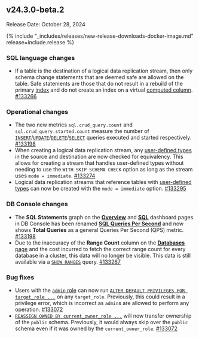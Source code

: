 ## v24.3.0-beta.2

Release Date: October 28, 2024

{% include "_includes/releases/new-release-downloads-docker-image.md" release=include.release %}

<h3 id="v24-3-0-beta-2-sql-language-changes">SQL language changes</h3>

- If a table is the destination of a logical data replication stream, then only schema change statements that are deemed safe are allowed on the table. Safe statements are those that do not result in a rebuild of the primary [index](/docs/v24.3/indexes.md) and do not create an index on a virtual [computed column](/docs/v24.3/computed-columns.md). [#133266][#133266]

<h3 id="v24-3-0-beta-2-operational-changes">Operational changes</h3>

- The two new metrics `sql.crud_query.count` and `sql.crud_query.started.count` measure the number of [`INSERT`](/docs/v24.3/insert.md)/[`UPDATE`](/docs/v24.3/update.md)/[`DELETE`](/docs/v24.3/delete.md)/[`SELECT`](/docs/v24.3/selection-queries.md) queries executed and started respectively. [#133198][#133198]
- When creating a logical data replication stream, any [user-defined types](/docs/v24.3/create-type.md) in the source and destination are now checked for equivalency. This allows for creating a stream that handles user-defined types without needing to use the `WITH SKIP SCHEMA CHECK` option as long as the stream uses `mode = immediate`. [#133274][#133274]
- Logical data replication streams that reference tables with [user-defined types](/docs/v24.3/create-type.md) can now be created with the `mode = immediate` option. [#133295][#133295]

<h3 id="v24-3-0-beta-2-db-console-changes">DB Console changes</h3>

- The **SQL Statements** graph on the [**Overview**](/docs/v24.3/ui-overview-dashboard.md) and [**SQL**](/docs/v24.3/ui-sql-dashboard.md) dashboard pages in DB Console has been renamed [**SQL Queries Per Second**](/docs/v24.3/ui-overview-dashboard.md#sql-queries-per-second) and now shows **Total Queries** as a general Queries Per Second (QPS) metric. [#133198][#133198]
- Due to the inaccuracy of the **Range Count** column on the [**Databases** page](/docs/v24.3/ui-databases-page.md) and the cost incurred to fetch the correct range count for every database in a cluster, this data will no longer be visible. This data is still available via a [`SHOW RANGES`](/docs/v24.3/show-ranges.md) query. [#133267][#133267]

<h3 id="v24-3-0-beta-2-bug-fixes">Bug fixes</h3>

- Users with the [`admin` role](/docs/v24.3/security-reference/authorization.md#admin-role) can now run [`ALTER DEFAULT PRIVILEGES FOR target_role ...`](/docs/v24.3/alter-default-privileges.md) on any `target_role`. Previously, this could result in a privilege error, which is incorrect as `admin`s are allowed to perform any operation. [#133072][#133072]
- [`REASSIGN OWNED BY current_owner_role ...`](/docs/v24.3/reassign-owned.md) will now transfer ownership of the `public` schema. Previously, it would always skip over the `public` schema even if it was owned by the `current_owner_role`. [#133072][#133072]


[#133072]: https://github.com/cockroachdb/cockroach/pull/133072
[#133198]: https://github.com/cockroachdb/cockroach/pull/133198
[#133266]: https://github.com/cockroachdb/cockroach/pull/133266
[#133267]: https://github.com/cockroachdb/cockroach/pull/133267
[#133274]: https://github.com/cockroachdb/cockroach/pull/133274
[#133295]: https://github.com/cockroachdb/cockroach/pull/133295
